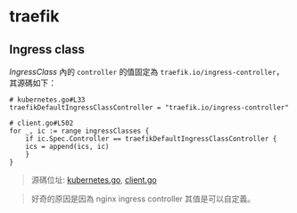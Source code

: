 # traefik


## Ingress class

*IngressClass* 內的 `controller` 的值固定為 `traefik.io/ingress-controller`，其源碼如下：

```
# kubernetes.go#L33
traefikDefaultIngressClassController = "traefik.io/ingress-controller"

# client.go#L502
for _, ic := range ingressClasses {
    if ic.Spec.Controller == traefikDefaultIngressClassController {
    ics = append(ics, ic)
    }
}
```

> 源碼位址: [kubernetes.go](https://github.com/traefik/traefik/blob/master/pkg/provider/kubernetes/ingress/kubernetes.go#L33), [client.go](https://github.com/traefik/traefik/blob/master/pkg/provider/kubernetes/ingress/client.go#L502)

> 好奇的原因是因為 nginx ingress controller 其值是可以自定義。